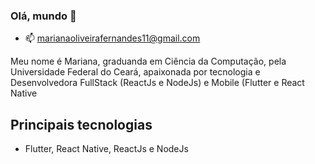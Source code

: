 ### Olá, mundo 👋
- 📫 marianaoliveirafernandes11@gmail.com

Meu nome é Mariana, graduanda em Ciência da Computação, pela Universidade Federal do Ceará, apaixonada por tecnologia e Desenvolvedora FullStack (ReactJs e NodeJs) e Mobile (Flutter e React Native

## Principais tecnologias 
- Flutter, React Native, ReactJs e NodeJs
